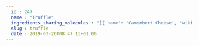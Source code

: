 ```yaml
---
  id : 247
  name : "Truffle"
  ingredients_sharing_molecules : "[{'name': 'Camembert Cheese', 'wiki': 'Camembert', 'id': 64, 'category': 'Dairy', 'common_molecules': [12367, 15380, 6560, 6561, 8129, 8093, 246728, 996, 7519, 8103, 11552, 18827, 6054, 1068, 1031, 7284, 7894]}, {'name': 'Swiss Cheese', 'wiki': 'Swiss_cheese', 'id': 84, 'category': 'Dairy', 'common_molecules': [527, 12367, 6560, 6561, 8129, 11527, 8093, 246728, 996, 8103, 11552, 18827, 6054, 1068, 1031, 7284, 7894]}, {'name': 'Mushroom', 'wiki': 'Mushroom', 'id': 246, 'category': 'Fungus', 'common_molecules': [527, 12367, 11552, 7894, 6561, 11527, 8093, 246728, 996, 15380, 8103, 18827, 6054, 1068, 1031, 7284, 1030]}, {'name': 'Blue Cheese', 'wiki': 'Blue_cheese', 'id': 63, 'category': 'Dairy', 'common_molecules': [527, 12367, 6560, 6561, 8129, 8093, 246728, 996, 8103, 11552, 18827, 6054, 1068, 1031, 7284, 7894]}, {'name': 'Cheddar Cheese', 'wiki': 'Cheddar_cheese', 'id': 65, 'category': 'Dairy', 'common_molecules': [527, 12367, 6560, 6561, 8129, 8093, 246728, 996, 8103, 11552, 18827, 6054, 1068, 1031, 7284, 7894]}]"
  slug : truffle
  date : 2019-03-26T08:47:11+01:00
---
```



